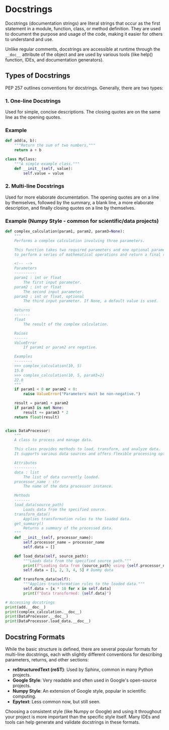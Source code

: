 # Docstrings

Docstrings (documentation strings) are literal strings that occur as the first statement in a module, function, class, or method definition. They are used to document the purpose and usage of the code, making it easier for others to understand and use.

Unlike regular comments, docstrings are accessible at runtime through the `__doc__` attribute of the object and are used by various tools (like help() function, IDEs, and documentation generators).

## Types of Docstrings

PEP 257 outlines conventions for docstrings. Generally, there are two types:

### 1. One-line Docstrings

Used for simple, concise descriptions. The closing quotes are on the same line as the opening quotes.

### Example

```python
def add(a, b):
    """Return the sum of two numbers."""
    return a + b

class MyClass:
    """A simple example class."""
    def __init__(self, value):
        self.value = value
```

### 2. Multi-line Docstrings

Used for more elaborate documentation. The opening quotes are on a line by themselves, followed by the summary, a blank line, a more elaborate description, and finally closing quotes on a line by themselves.

### Example (Numpy Style - common for scientific/data projects)

```python
def complex_calculation(param1, param2, param3=None):
    """
    Performs a complex calculation involving three parameters.

    This function takes two required parameters and one optional parameter
    to perform a series of mathematical operations and return a final result.

    <!-- -->
    Parameters
    ----------
    param1 : int or float
        The first input parameter.
    param2 : int or float
        The second input parameter.
    param3 : int or float, optional
        The third input parameter. If None, a default value is used.

    Returns
    -------
    float
        The result of the complex calculation.

    Raises
    ------
    ValueError
        If param1 or param2 are negative.

    Examples
    --------
    >>> complex_calculation(10, 5)
    15.0
    >>> complex_calculation(10, 5, param3=2)
    22.0
    """
    if param1 < 0 or param2 < 0:
        raise ValueError("Parameters must be non-negative.")

    result = param1 + param2
    if param3 is not None:
        result += param3 * 2
    return float(result)


class DataProcessor:
    """
    A class to process and manage data.

    This class provides methods to load, transform, and analyze data.
    It supports various data sources and offers flexible processing options.

    Attributes
    ----------
    data : list
        The list of data currently loaded.
    processor_name : str
        The name of the data processor instance.

    Methods
    -------
    load_data(source_path)
        Loads data from the specified source.
    transform_data()
        Applies transformation rules to the loaded data.
    get_summary()
        Returns a summary of the processed data.
    """
    def __init__(self, processor_name):
        self.processor_name = processor_name
        self.data = []

    def load_data(self, source_path):
        """Loads data from the specified source path."""
        print(f"Loading data from {source_path} using {self.processor_name}")
        self.data = [1, 2, 3, 4, 5] # Dummy data

    def transform_data(self):
        """Applies transformation rules to the loaded data."""
        self.data = [x * 10 for x in self.data]
        print(f"Data transformed: {self.data}")

# Accessing docstrings
print(add.__doc__)
print(complex_calculation.__doc__)
print(DataProcessor.__doc__)
print(DataProcessor.load_data.__doc__)
```

## Docstring Formats

While the basic structure is defined, there are several popular formats for multi-line docstrings, each with slightly different conventions for describing parameters, returns, and other sections:

*   **reStructuredText (reST)**: Used by Sphinx, common in many Python projects.
*   **Google Style**: Very readable and often used in Google's open-source projects.
*   **Numpy Style**: An extension of Google style, popular in scientific computing.
*   **Epytext**: Less common now, but still seen.

Choosing a consistent style (like Numpy or Google) and using it throughout your project is more important than the specific style itself. Many IDEs and tools can help generate and validate docstrings in these formats.
